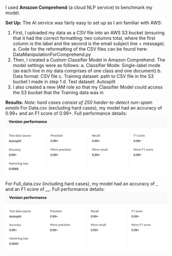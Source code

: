 I used **Amazon Comprehend** (a cloud NLP service) to benchmark my model. 

**Set Up:**
The AI service was fairly easy to set up as I am familiar with AWS:
1. First, I uploaded my data as a CSV file into an AWS S3 bucket (ensuring that it had the correct formatting: two columns total, where the first column is the label and the second is the email subject line + message). 
  a. Code for the reformatting of the CSV files can be found here: DataManipulationForComprehend.py 
2. Then, I created a Custom Classifier Model in Amazon Comprehend. The model settings were as follows: 
  a. Classifier Mode: Single-label mode (as each line in my data comprises of one class and one document)
  b. Data format: CSV file
  c. Training dataset: path to CSV file in the S3 bucket I made in step 1
  d. Test dataset: Autosplit 
3. I also created a new IAM role so that my Classifier Model could access the S3 bucket that the Training data was in

**Results:**
*Note: hard cases consist of 250 harder-to-detect non-spam emails*
For Data.csv (excluding hard cases), my model had an accuracy of 0.99+ and an F1 score of 0.99+. 
Full performance details:
![Data Results](DataResults.jpg)

For Full_data.csv (including hard cases), my model had an accuracy of _ and an F1 score of __. 
Full performance details:
![Full Data Results](FullDataResults.jpg)
